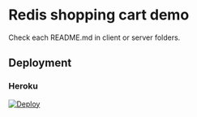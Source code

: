 # Redis shopping cart demo

Check each README.md in client or server folders.

## Deployment

### Heroku

[![Deploy](https://www.herokucdn.com/deploy/button.svg)](https://heroku.com/deploy)

